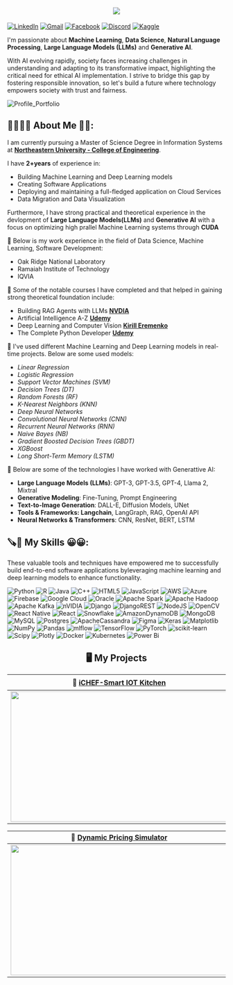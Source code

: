 <h1 align="center">
    <img src="https://readme-typing-svg.herokuapp.com/?font=Righteous&size=35&center=true&vCenter=true&width=500&height=70&duration=4000&lines=Hi+There!+👋;+I'm+Vemana+Anil+Kumar!;+Welcome+To+My+Github+Profile!;" />
</h1>

[![LinkedIn](https://img.shields.io/badge/LinkedIn-%230077B5.svg?style=for-the-badge&logo=linkedin&logoColor=white)](https://www.linkedin.com/in/vemana-anilkumar/)
[![Gmail](https://img.shields.io/badge/Gmail-D14836?style=for-the-badge&logo=gmail&logoColor=white)](mailto:vemana8341@gmail.com)
[![Facebook](https://img.shields.io/badge/Facebook-%231877F2.svg?style=for-the-badge&logo=facebook&logoColor=white)](https://www.facebook.com/Veman%20Gowda)
[![Discord](https://img.shields.io/badge/Discord-%237289DA.svg?style=for-the-badge&logo=discord&logoColor=white)](https://discord.gg/6dEyw4QgYA)
[![Kaggle](https://img.shields.io/badge/Kaggle-%23007BFF.svg?style=for-the-badge&logo=kaggle&logoColor=white)](https://www.kaggle.com/VemanaA)

I'm passionate about __Machine Learning__, __Data Science__, __Natural Language Processing__, __Large Language Models (LLMs)__ and __Generative AI__.

With AI evolving rapidly, society faces increasing challenges in understanding and adapting to its transformative impact, highlighting the critical need for ethical AI implementation. I strive to bridge this gap by fostering responsible innovation, so let's build a future where technology empowers society with trust and fairness.

![Profile_Portfolio](https://github.com/user-attachments/assets/2e918a84-e6f3-431e-901b-f8b95b8266a7)

<h2> 👨‍🎓🙋‍♂️ About Me 💼🎒: </h2>

I am currently pursuing a Master of Science Degree in Information Systems at [__Northeastern University - College of Engineering__](https://coe.northeastern.edu/).

I have **2+years** of experience in: 
* Building Machine Learning and Deep Learning models
* Creating Software Applications
* Deploying and maintaining a full-fledged application on Cloud Services
* Data Migration and Data Visualization

Furthermore, I have strong practical and theoretical experience in the devlopment of __Large Language Models(LLMs)__ and __Generative AI__ with a focus on optimizing high prallel Machine Learning systems through __CUDA__

🔭 Below is my work experience in the field of Data Science, Machine Learning, Software Development:
* Oak Ridge National Laboratory
* Ramaiah Institute of Technology
* IQVIA

🔭 Some of the notable courses I have completed and that helped in gaining strong theoretical foundation include:
* Building RAG Agents with LLMs [__NVDIA__](https://www.nvidia.com/en-us/)
* Artificial Intelligence A-Z [__Udemy__](https://www.udemy.com/)
* Deep Learning and Computer Vision [__Kirill Eremenko__](https://www.udemy.com/user/kirilleremenko/)
* The Complete Python Developer [__Udemy__](https://www.udemy.com/)

🔭 I've used different Machine Learning and Deep Learning models in real-time projects. Below are some used models:

* *Linear Regression*
* *Logistic Regression*
* *Support Vector Machines (SVM)*
* *Decision Trees (DT)*
* *Random Forests (RF)*
* *K-Nearest Neighbors (KNN)*
* *Deep Neural Networks*
* *Convolutional Neural Networks (CNN)*
* *Recurrent Neural Networks (RNN)*
* *Naive Bayes (NB)*
* *Gradient Boosted Decision Trees (GBDT)*
* *XGBoost*
* *Long Short-Term Memory (LSTM)*

🔭 Below are some of the technologies I have worked with Generattive AI:
* **Large Language Models (LLMs)**: GPT-3, GPT-3.5, GPT-4, Llama 2, Mixtral
* **Generative Modeling**: Fine-Tuning, Prompt Engineering
* **Text-to-Image Generation**: DALL-E, Diffusion Models, UNet
* **Tools & Frameworks: Langchain**, LangGraph, RAG, OpenAI API
* **Neural Networks & Transformers**: CNN, ResNet, BERT, LSTM

<h2>🪚🔧 My Skills 😀😀:</h2>
These valuable tools and techniques have empowered me to successfully build end-to-end software applications byleveraging machine learning and deep learning models to enhance functionality.

![Python](https://img.shields.io/badge/python-3670A0?style=for-the-badge&logo=python&logoColor=ffdd54) ![R](https://img.shields.io/badge/r-%23276DC3.svg?style=for-the-badge&logo=r&logoColor=white) ![Java](https://img.shields.io/badge/java-%23ED8B00.svg?style=for-the-badge&logo=openjdk&logoColor=white) ![C++](https://img.shields.io/badge/c++-%2300599C.svg?style=for-the-badge&logo=c%2B%2B&logoColor=white) ![HTML5](https://img.shields.io/badge/html5-%23E34F26.svg?style=for-the-badge&logo=html5&logoColor=white) ![JavaScript](https://img.shields.io/badge/javascript-%23323330.svg?style=for-the-badge&logo=javascript&logoColor=%23F7DF1E) ![AWS](https://img.shields.io/badge/AWS-%23FF9900.svg?style=for-the-badge&logo=amazon-aws&logoColor=white) ![Azure](https://img.shields.io/badge/azure-%230072C6.svg?style=for-the-badge&logo=microsoftazure&logoColor=white) ![Firebase](https://img.shields.io/badge/firebase-%23039BE5.svg?style=for-the-badge&logo=firebase) ![Google Cloud](https://img.shields.io/badge/GoogleCloud-%234285F4.svg?style=for-the-badge&logo=google-cloud&logoColor=white) ![Oracle](https://img.shields.io/badge/Oracle-F80000?style=for-the-badge&logo=oracle&logoColor=white) ![Apache Spark](https://img.shields.io/badge/Apache%20Spark-FDEE21?style=for-the-badge&logo=apachespark&logoColor=black) ![Apache Hadoop](https://img.shields.io/badge/Apache%20Hadoop-66CCFF?style=for-the-badge&logo=apachehadoop&logoColor=black) ![Apache Kafka](https://img.shields.io/badge/Apache%20Kafka-000?style=for-the-badge&logo=apachekafka) ![nVIDIA](https://img.shields.io/badge/cuda-000000.svg?style=for-the-badge&logo=nVIDIA&logoColor=green) ![Django](https://img.shields.io/badge/django-%23092E20.svg?style=for-the-badge&logo=django&logoColor=white) ![DjangoREST](https://img.shields.io/badge/DJANGO-REST-ff1709?style=for-the-badge&logo=django&logoColor=white&color=ff1709&labelColor=gray) ![NodeJS](https://img.shields.io/badge/node.js-6DA55F?style=for-the-badge&logo=node.js&logoColor=white) ![OpenCV](https://img.shields.io/badge/opencv-%23white.svg?style=for-the-badge&logo=opencv&logoColor=white) ![React Native](https://img.shields.io/badge/react_native-%2320232a.svg?style=for-the-badge&logo=react&logoColor=%2361DAFB) ![React](https://img.shields.io/badge/react-%2320232a.svg?style=for-the-badge&logo=react&logoColor=%2361DAFB) ![Snowflake](https://img.shields.io/badge/snowflake-%2329B5E8.svg?style=for-the-badge&logo=snowflake&logoColor=white) ![AmazonDynamoDB](https://img.shields.io/badge/Amazon%20DynamoDB-4053D6?style=for-the-badge&logo=Amazon%20DynamoDB&logoColor=white) ![MongoDB](https://img.shields.io/badge/MongoDB-%234ea94b.svg?style=for-the-badge&logo=mongodb&logoColor=white) ![MySQL](https://img.shields.io/badge/mysql-4479A1.svg?style=for-the-badge&logo=mysql&logoColor=white) ![Postgres](https://img.shields.io/badge/postgres-%23316192.svg?style=for-the-badge&logo=postgresql&logoColor=white) ![ApacheCassandra](https://img.shields.io/badge/cassandra-%231287B1.svg?style=for-the-badge&logo=apache-cassandra&logoColor=white) ![Figma](https://img.shields.io/badge/figma-%23F24E1E.svg?style=for-the-badge&logo=figma&logoColor=white) ![Keras](https://img.shields.io/badge/Keras-%23D00000.svg?style=for-the-badge&logo=Keras&logoColor=white) ![Matplotlib](https://img.shields.io/badge/Matplotlib-%23ffffff.svg?style=for-the-badge&logo=Matplotlib&logoColor=black) ![NumPy](https://img.shields.io/badge/numpy-%23013243.svg?style=for-the-badge&logo=numpy&logoColor=white) ![Pandas](https://img.shields.io/badge/pandas-%23150458.svg?style=for-the-badge&logo=pandas&logoColor=white) ![mlflow](https://img.shields.io/badge/mlflow-%23d9ead3.svg?style=for-the-badge&logo=numpy&logoColor=blue) ![TensorFlow](https://img.shields.io/badge/TensorFlow-%23FF6F00.svg?style=for-the-badge&logo=TensorFlow&logoColor=white) ![PyTorch](https://img.shields.io/badge/PyTorch-%23EE4C2C.svg?style=for-the-badge&logo=PyTorch&logoColor=white) ![scikit-learn](https://img.shields.io/badge/scikit--learn-%23F7931E.svg?style=for-the-badge&logo=scikit-learn&logoColor=white) ![Scipy](https://img.shields.io/badge/SciPy-%230C55A5.svg?style=for-the-badge&logo=scipy&logoColor=%white) ![Plotly](https://img.shields.io/badge/Plotly-%233F4F75.svg?style=for-the-badge&logo=plotly&logoColor=white) ![Docker](https://img.shields.io/badge/docker-%230db7ed.svg?style=for-the-badge&logo=docker&logoColor=white) ![Kubernetes](https://img.shields.io/badge/kubernetes-%23326ce5.svg?style=for-the-badge&logo=kubernetes&logoColor=white) ![Power Bi](https://img.shields.io/badge/power_bi-F2C811?style=for-the-badge&logo=powerbi&logoColor=black)

<h2 align = "center"> 🖥 My Projects </h2> 

| 🤖 [iCHEF-Smart IOT Kitchen](https://github.com/Vemana2330/iChef_Smart_IOT_Kitchen) | 🏞️ [Autocolorization](https://github.com/Vemana2330/VGG_Autocolorization) |
| :-: | :-: | 
| [<img src="https://github.com/user-attachments/assets/57bcacd7-b76d-48ca-9acd-f5b9e4efda95" width="500" height="300"/>](https://github.com/Vemana2330/iChef_Smart_IOT_Kitchen) | [<img src="https://github.com/user-attachments/assets/e9fdbb76-2385-4e9b-9105-89bc4750fd33" width="500" height="300"/>](https://github.com/Vemana2330/VGG_Autocolorization) |

| 🚗 [Dynamic Pricing Simulator](https://github.com/Vemana2330/Dynamic_Pricing_Simulator) | 🏣 [LivingEase](https://github.com/Vemana2330/LivingEase_Resident_Management_System) |
| :-: | :-: |
| [<img src="https://github.com/user-attachments/assets/b31a9cc4-e910-4dd7-bce7-94a7edec6afa" width="500" height="300"/>](https://github.com/Vemana2330/Dynamic_Pricing_Simulator) | [<img src="https://github.com/user-attachments/assets/9fc1387b-aa4a-4dd4-8d37-065b8d8fef26" width="500" height="300"/>](https://github.com/Vemana2330/LivingEase_Resident_Management_System) |











